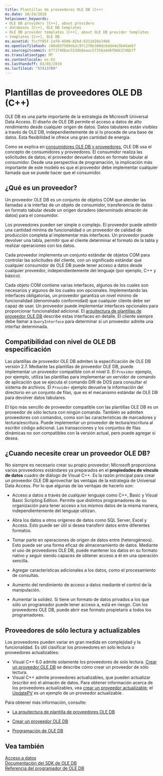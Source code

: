 ```yaml
---
title: Plantillas de proveedores OLE DB (C++)
ms.date: 10/24/2018
helpviewer_keywords:
- OLE DB providers [C++], about providers
- databases [C++], OLE DB templates
- OLE DB provider templates [C++], about OLE DB provider templates
- templates [C++], OLE DB
ms.assetid: fccff85f-2af8-4500-82bd-6312d28a74b8
ms.openlocfilehash: c88e03f509da3c97c270e308dc6dd44e3b44aeb7
ms.sourcegitcommit: bff17488ac5538b8eaac57156a4d6f06b37d6b7f
ms.translationtype: MT
ms.contentlocale: es-ES
ms.lasthandoff: 03/05/2019
ms.locfileid: "57413789"
---
```

# <a name="ole-db-provider-templates-c"></a>Plantillas de proveedores OLE DB (C++)

OLE DB es una parte importante de la estrategia de Microsoft Universal Data Access. El diseño de OLE DB permite el acceso a datos de alto rendimiento desde cualquier origen de datos. Datos tabulares están visibles a través de OLE DB, independientemente de si lo procede de una base de datos. Esta flexibilidad le ofrece una gran cantidad de energía.

Como se explica en [consumidores OLE DB y proveedores](../../data/oledb/ole-db-consumers-and-providers.md), OLE DB usa el concepto de consumidores y proveedores. El consumidor realiza las solicitudes de datos; el proveedor devuelve datos en formato tabular al consumidor. Desde una perspectiva de programación, la implicación más importante de este modelo es que el proveedor debe implementar cualquier llamada que se puede hacer que el consumidor.

## <a name="what-is-a-provider"></a>¿Qué es un proveedor?

Un proveedor OLE DB es un conjunto de objetos COM que atender las llamadas a la interfaz de un objeto de consumidor, transferencia de datos en formato tabular desde un origen duradero (denominado almacén de datos) para el consumidor.

Los proveedores pueden ser simple o complejo. El proveedor puede admitir una cantidad mínima de funcionalidad o un proveedor de calidad de producción completa al implementar más interfaces. Un proveedor puede devolver una tabla, permitir que el cliente determinar el formato de la tabla y realizar operaciones con los datos.

Cada proveedor implementa un conjunto estándar de objetos COM para controlar las solicitudes del cliente, con un significado estándar que cualquier consumidor de OLE DB puede tener acceso a datos desde cualquier proveedor, independientemente del lenguaje (por ejemplo, C++ y básico).

Cada objeto COM contiene varias interfaces, algunos de los cuales son necesarios y algunos de los cuales son opcionales. Implementando las interfaces obligatorias, un proveedor garantiza un nivel mínimo de funcionalidad (denominado conformidad) que cualquier cliente debe ser capaz de usar. Un proveedor puede implementar interfaces opcionales para proporcionar funcionalidad adicional. El [arquitectura de plantillas de proveedor OLE DB](../../data/oledb/ole-db-provider-template-architecture.md) describe estas interfaces en detalle. El cliente siempre debe llamar a `QueryInterface` para determinar si un proveedor admite una interfaz determinada.

## <a name="ole-db-specification-level-support"></a>Compatibilidad con nivel de OLE DB especificación

Las plantillas de proveedor OLE DB admiten la especificación de OLE DB versión 2.7. Mediante las plantillas de proveedor OLE DB, puede implementar un proveedor compatible con el nivel 0. El `Provider` ejemplo, por ejemplo, utiliza las plantillas para implementar un servidor de comando de aplicación que se ejecuta el comando DIR de DOS para consultar el sistema de archivos. El `Provider` ejemplo devuelve la información del directorio en un conjunto de filas, que es el mecanismo estándar de OLE DB para devolver datos tabulares.

El tipo más sencillo de proveedor compatible con las plantillas OLE DB es un proveedor de sólo lectura con ningún comando. También se admiten proveedores con comandos, como son las características de marcadores y lectura/escritura. Puede implementar un proveedor de lectura/escritura al escribir código adicional. Las transacciones y los conjuntos de filas dinámicas no son compatibles con la versión actual, pero puede agregar si desea.

## <a name="when-do-you-need-to-create-an-ole-db-provider"></a>¿Cuando necesite crear un proveedor OLE DB?

No siempre es necesario crear su propio proveedor; Microsoft proporciona varios proveedores estándares ya preparados en el **propiedades de vínculo de datos** cuadro de diálogo de Visual C++. Es la razón principal para crear un proveedor OLE DB aprovechar las ventajas de la estrategia de Universal Data Access. Por lo que algunas de las ventajas de hacerlo son:

- Acceso a datos a través de cualquier lenguaje como C++, Basic y Visual Basic Scripting Edition. Permite que distintos programadores de su organización para tener acceso a los mismos datos de la misma manera, independientemente del lenguaje utilizan.

- Abra los datos a otros orígenes de datos como SQL Server, Excel y Access. Esto puede ser útil si desea transferir datos entre diferentes formatos.

- Tomar parte en operaciones de origen de datos entre (heterogéneos). Esto puede ser una forma eficaz de almacenamiento de datos. Mediante el uso de proveedores OLE DB, puede mantener los datos en su formato nativo y seguir siendo capaces de obtener acceso a él en una operación sencilla.

- Agregar características adicionales a los datos, como el procesamiento de consultas.

- Aumento del rendimiento de acceso a datos mediante el control de la manipulación.

- Aumentar la solidez. Si tiene un formato de datos privados a los que sólo un programador puede tener acceso a, está en riesgo. Con los proveedores OLE DB, puede abrir ese formato propietario a todos los programadores.

## <a name="read-only-and-updatable-providers"></a>Proveedores de sólo lectura y actualizables

Los proveedores pueden variar en gran medida en complejidad y la funcionalidad. Es útil clasificar los proveedores en solo lectura o proveedores actualizables:

- Visual C++ 6.0 admite solamente los proveedores de solo lectura. [Crear un proveedor OLE DB](../../data/oledb/creating-an-ole-db-provider.md) se describe cómo crear un proveedor de sólo lectura.
- Visual C++ admite proveedores actualizables, que pueden actualizar (escribir en) el almacén de datos. Para obtener información acerca de los proveedores actualizables, vea [crear un proveedor actualizable](../../data/oledb/creating-an-updatable-provider.md); el [UpdatePV](https://github.com/Microsoft/VCSamples/tree/master/VC2010Samples/ATL/OLEDB/Provider/UPDATEPV) es un ejemplo de un proveedor actualizable.

Para obtener más información, consulte:

- [La arquitectura de plantilla de proveedores OLE DB](../../data/oledb/ole-db-provider-template-architecture.md)

- [Crear un proveedor OLE DB](../../data/oledb/creating-an-ole-db-provider.md)

- [Programación de OLE DB](../../data/oledb/ole-db-programming.md)

## <a name="see-also"></a>Vea también

[Acceso a datos](../data-access-in-cpp.md)<br/>
[Documentación del SDK de OLE DB](/previous-versions/windows/desktop/ms722784(v=vs.85))<br/>
[Referencia del programador de OLE DB](/sql/connect/oledb/ole-db/oledb-driver-for-sql-server-programming)<br/>
